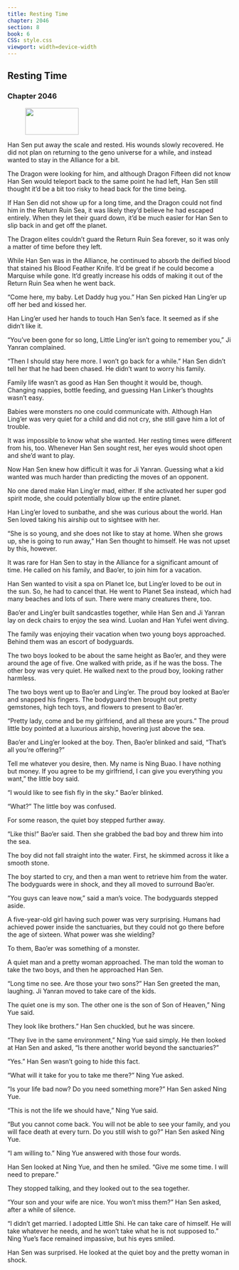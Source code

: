 ```yaml
---
title: Resting Time
chapter: 2046
section: 8
book: 6
CSS: style.css
viewport: width=device-width
---
```


## Resting Time

### Chapter 2046

<figure>
	<img src="../Images/gem.gif" alt="" id="gem" width="120" height="60" />
</figure>

Han Sen put away the scale and rested. His wounds slowly recovered. He did not plan on returning to the geno universe for a while, and instead wanted to stay in the Alliance for a bit.

The Dragon were looking for him, and although Dragon Fifteen did not know Han Sen would teleport back to the same point he had left, Han Sen still thought it’d be a bit too risky to head back for the time being.

If Han Sen did not show up for a long time, and the Dragon could not find him in the Return Ruin Sea, it was likely they’d believe he had escaped entirely. When they let their guard down, it’d be much easier for Han Sen to slip back in and get off the planet.

The Dragon elites couldn’t guard the Return Ruin Sea forever, so it was only a matter of time before they left.

While Han Sen was in the Alliance, he continued to absorb the deified blood that stained his Blood Feather Knife. It’d be great if he could become a Marquise while gone. It’d greatly increase his odds of making it out of the Return Ruin Sea when he went back.

“Come here, my baby. Let Daddy hug you.” Han Sen picked Han Ling’er up off her bed and kissed her.

Han Ling’er used her hands to touch Han Sen’s face. It seemed as if she didn’t like it.

“You’ve been gone for so long, Little Ling’er isn’t going to remember you,” Ji Yanran complained.

“Then I should stay here more. I won’t go back for a while.” Han Sen didn’t tell her that he had been chased. He didn’t want to worry his family.

Family life wasn’t as good as Han Sen thought it would be, though. Changing nappies, bottle feeding, and guessing Han Linker’s thoughts wasn’t easy.

Babies were monsters no one could communicate with. Although Han Ling’er was very quiet for a child and did not cry, she still gave him a lot of trouble.

It was impossible to know what she wanted. Her resting times were different from his, too. Whenever Han Sen sought rest, her eyes would shoot open and she’d want to play.

Now Han Sen knew how difficult it was for Ji Yanran. Guessing what a kid wanted was much harder than predicting the moves of an opponent.

No one dared make Han Ling’er mad, either. If she activated her super god spirit mode, she could potentially blow up the entire planet.

Han Ling’er loved to sunbathe, and she was curious about the world. Han Sen loved taking his airship out to sightsee with her.

“She is so young, and she does not like to stay at home. When she grows up, she is going to run away,” Han Sen thought to himself. He was not upset by this, however.

It was rare for Han Sen to stay in the Alliance for a significant amount of time. He called on his family, and Bao’er, to join him for a vacation.

Han Sen wanted to visit a spa on Planet Ice, but Ling’er loved to be out in the sun. So, he had to cancel that. He went to Planet Sea instead, which had many beaches and lots of sun. There were many creatures there, too.

Bao’er and Ling’er built sandcastles together, while Han Sen and Ji Yanran lay on deck chairs to enjoy the sea wind. Luolan and Han Yufei went diving.

The family was enjoying their vacation when two young boys approached. Behind them was an escort of bodyguards.

The two boys looked to be about the same height as Bao’er, and they were around the age of five. One walked with pride, as if he was the boss. The other boy was very quiet. He walked next to the proud boy, looking rather harmless.

The two boys went up to Bao’er and Ling’er. The proud boy looked at Bao’er and snapped his fingers. The bodyguard then brought out pretty gemstones, high tech toys, and flowers to present to Bao’er.

“Pretty lady, come and be my girlfriend, and all these are yours.” The proud little boy pointed at a luxurious airship, hovering just above the sea.

Bao’er and Ling’er looked at the boy. Then, Bao’er blinked and said, “That’s all you’re offering?”

Tell me whatever you desire, then. My name is Ning Buao. I have nothing but money. If you agree to be my girlfriend, I can give you everything you want,” the little boy said.

“I would like to see fish fly in the sky.” Bao’er blinked.

“What?” The little boy was confused.

For some reason, the quiet boy stepped further away.

“Like this!” Bao’er said. Then she grabbed the bad boy and threw him into the sea.

The boy did not fall straight into the water. First, he skimmed across it like a smooth stone.

The boy started to cry, and then a man went to retrieve him from the water. The bodyguards were in shock, and they all moved to surround Bao’er.

“You guys can leave now,” said a man’s voice. The bodyguards stepped aside.

A five-year-old girl having such power was very surprising. Humans had achieved power inside the sanctuaries, but they could not go there before the age of sixteen. What power was she wielding?

To them, Bao’er was something of a monster.

A quiet man and a pretty woman approached. The man told the woman to take the two boys, and then he approached Han Sen.

“Long time no see. Are those your two sons?” Han Sen greeted the man, laughing. Ji Yanran moved to take care of the kids.

The quiet one is my son. The other one is the son of Son of Heaven,” Ning Yue said.

They look like brothers.” Han Sen chuckled, but he was sincere.

“They live in the same environment,” Ning Yue said simply. He then looked at Han Sen and asked, “Is there another world beyond the sanctuaries?”

“Yes.” Han Sen wasn’t going to hide this fact.

“What will it take for you to take me there?” Ning Yue asked.

“Is your life bad now? Do you need something more?” Han Sen asked Ning Yue.

“This is not the life we should have,” Ning Yue said.

“But you cannot come back. You will not be able to see your family, and you will face death at every turn. Do you still wish to go?” Han Sen asked Ning Yue.

“I am willing to.” Ning Yue answered with those four words.

Han Sen looked at Ning Yue, and then he smiled. “Give me some time. I will need to prepare.”

They stopped talking, and they looked out to the sea together.

“Your son and your wife are nice. You won’t miss them?” Han Sen asked, after a while of silence.

“I didn’t get married. I adopted Little Shi. He can take care of himself. He will take whatever he needs, and he won’t take what he is not supposed to.” Ning Yue’s face remained impassive, but his eyes smiled.

Han Sen was surprised. He looked at the quiet boy and the pretty woman in shock.